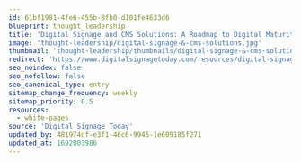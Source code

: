 ```yaml
---
id: 61bf1981-4fe6-455b-8fb0-d101fe4633d6
blueprint: thought_leadership
title: 'Digital Signage and CMS Solutions: A Roadmap to Digital Maturity'
image: 'thought-leadership/digital-signage-&-cms-solutions.jpg'
thumbnail: 'thought-leadership/thumbnails/digital-signage-&-cms-solutions.jpg'
redirect: 'https://www.digitalsignagetoday.com/resources/digital-signage-cms-solutions-a-roadmap-to-digital-maturity-2/'
seo_noindex: false
seo_nofollow: false
seo_canonical_type: entry
sitemap_change_frequency: weekly
sitemap_priority: 0.5
resources:
  - white-pages
source: 'Digital Signage Today'
updated_by: 481974df-e3f1-46c6-9945-1e609185f271
updated_at: 1692003986
---
```

